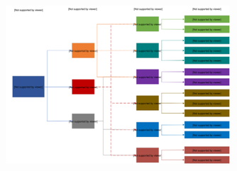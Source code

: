 ![alt text](https://github.com/dfds/cag/blob/master/docs/images/Composable_Architecture_Guidelines_Impact_Map.svg "Impact Map - CAG")
